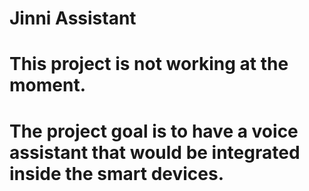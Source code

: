 # Jinni Assistant

# This project is not working at the moment.

# The project goal is to have a voice assistant that would be integrated inside the smart devices.